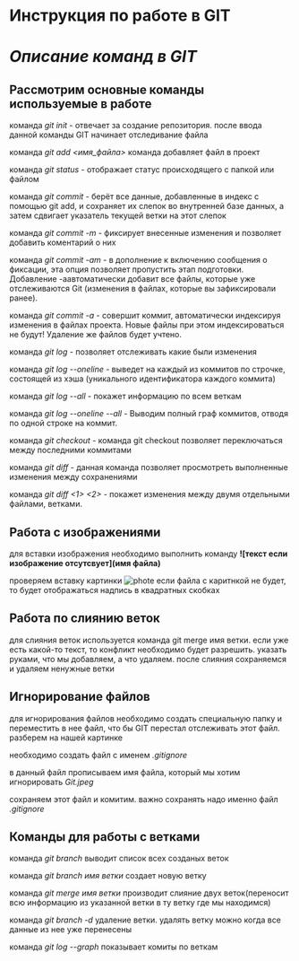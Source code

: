 # **Инструкция по работе в GIT**

# *Описание команд в GIT*

## Рассмотрим основные команды используемые в работе ##

команда *git init* - отвечает за создание репозитория. после ввода данной команды GIT начинает отследивание файла

команда *git add <имя_файла>* команда добавляет файл в проект 

команда *git status* - отображает статус происходящего с папкой или файлом

команда *git commit* - берёт все данные, добавленные в индекс с помощью git add, и сохраняет их слепок во внутренней базе данных, а затем сдвигает указатель текущей ветки на этот слепок

команда *git commit -m* - фиксирует внесенные изменения и позволяет добавить коментарий о них

команда *git commit -am* - в дополнение к включению сообщения о фиксации, эта опция позволяет пропустить этап подготовки. Добавление -aавтоматически добавит все файлы, которые уже отслеживаются Git (изменения в файлах, которые вы зафиксировали ранее).

команда *git commit -a* - совершит коммит, автоматически индексируя изменения в файлах
проекта. Новые файлы при этом индексироваться не будут! Удаление же файлов
будет учтено.

команда *git log* - позволяет отслеживать какие были изменения 

команда *git log --oneline* - выведет на каждый из коммитов по строчке, состоящей из хэша
(уникального идентификатора каждого коммита)

команда *git log --all* - покажет информацию по всем веткам

команда *git log --oneline --all* - Выводим полный граф коммитов, отводя по одной строке на коммит.

команда *git checkout* - команда git checkout позволяет переключаться между последними коммитами

команда *git diff* - данная команда позволяет просмотреть выполненные изменения между сохранениями

команда *git diff <1> <2>* - покажет изменения между двумя отдельными файлами, ветками.

## Работа с изображениями ##

для вставки изображения необходимо выполнить команду **![текст если изображение отсутсвует](имя файла)**

проверяем вставку картинки ![phote](Git.jpeg)
если файла с каритнкой не будет, то будет отображаться надпись в квадратных скобках

## Работа по слиянию веток ##
для слияния веток используется команда git merge имя ветки. если уже есть какой-то текст, то конфликт необходимо будет разрешить. указать руками, что мы добавляем, а что удаляем. после слияния сохраняемся и удаляем ненужные ветки

## Игнорирование файлов ##

для игнорирования файлов необходимо создать специальную папку и переместить в нее файл, что бы GIT перестал отслеживать этот файл. разберем на нашей картинке

необходимо создать файл с именем *.gitignore*

в данный файл прописываем имя файла, который мы хотим игнорировать *Git.jpeg*

сохраняем этот файл и комитим. важно сохранять надо именно файл *.gitignore*

## Команды для работы с ветками ##

команда *git branch* выводит список всех созданых веток

команда *git branch имя ветки* создает новую ветку

команда *git merge имя ветки* производит слияние двух веток(переносит всю информацию из указанной ветки в ту ветку где мы находимся)

команда *git branch -d* удаление ветки. удалять ветку можно когда все данные из нее уже перенесены

команда *git log --graph* показывает комиты по веткам







